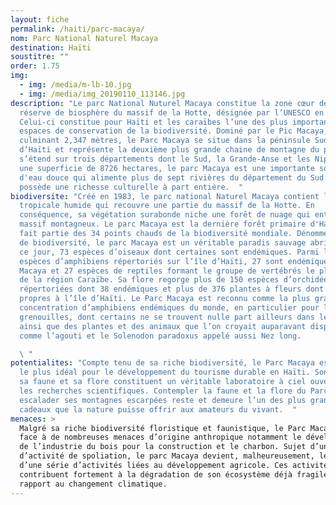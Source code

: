 ```yaml
---
layout: fiche
permalink: /haiti/parc-macaya/
nom: Parc National Naturel Macaya
destination: Haïti
soustitre: ""
order: 1.75
img:
  - img: /media/m-lb-10.jpg
  - img: /media/img_20190110_113146.jpg
description: "Le parc National Nuturel Macaya constitue la zone cœur de la
  réserve de biosphère du massif de la Hotte, désignée par l’UNESCO en 2016.
  Celui-ci constitue pour Haïti et les caraïbes l’une des plus importantes
  espaces de conservation de la biodiversité. Dominé par le Pic Macaya,
  culminant 2,347 mètres, le Parc Macaya se situe dans la péninsule Sud-ouest
  d’Haïti et représente la deuxième plus grande chaine de montagne du pays qui
  s’étend sur trois départements dont le Sud, la Grande-Anse et les Nippes. Avec
  une superficie de 8726 hectares, le parc Macaya est une importante source
  d'eau douce qui alimente plus de sept rivières du département du Sud et
  possède une richesse culturelle à part entière.  "
biodiversite: "Créé en 1983, le parc national Naturel Macaya contient la forêt
  tropicale humide qui recouvre une partie du massif de la Hotte. En
  conséquence, sa végétation surabonde niche une forêt de nuage qui entoure le
  massif montagneux. Le parc Macaya est la dernière forêt primaire d'Haïti et
  fait partie des 34 points chauds de la biodiversité mondiale. Dénommé zone clé
  de biodiversité, le parc Macaya est un véritable paradis sauvage abritant, à
  ce jour, 73 espèces d’oiseaux dont certaines sont endémiques. Parmi les 74
  espèces d’amphibiens répertoriés sur l’île d’Haïti, 27 sont endémiques à
  Macaya et 27 espèces de reptiles formant le groupe de vertébrés le plus varié
  de la région Caraïbe. Sa flore regorge plus de 150 espèces d’orchidées
  répertoriées dont 38 endémiques et plus de 376 plantes à fleurs dont 55
  propres à l’île d’Haïti. Le Parc Macaya est reconnu comme la plus grande
  concentration d’amphibiens endémiques du monde, en particulier pour les
  grenouilles, dont certains ne se trouvent nulle part ailleurs dans le monde,
  ainsi que des plantes et des animaux que l’on croyait auparavant disparus
  comme l’agouti et le Solenodon paradoxus appelé aussi Nez long.

  \ "
potentialites: "Compte tenu de sa riche biodiversité, le Parc Macaya est le lieu
  le plus idéal pour le développement du tourisme durable en Haïti. Son relief,
  sa faune et sa flore constituent un véritable laboratoire à ciel ouvert pour
  les recherches scientifiques. Contempler la faune et la flore du Parc Macaya,
  escalader ses montagnes escarpées reste et demeure l’un des plus grands
  cadeaux que la nature puisse offrir aux amateurs du vivant.  "
menaces: >
  Malgré sa riche biodiversité floristique et faunistique, le Parc Macaya fait
  face à de nombreuses menaces d’origine anthropique notamment le développement
  de l’industrie du bois pour la construction et le charbon. Sujet d’une série
  d’activité de spoliation, le parc Macaya devient, malheureusement, le théâtre
  d’une série d’activités liées au développement agricole. Ces activités
  contribuent fortement à la dégradation de son écosystème déjà fragile par
  rapport au changement climatique.
---
```

